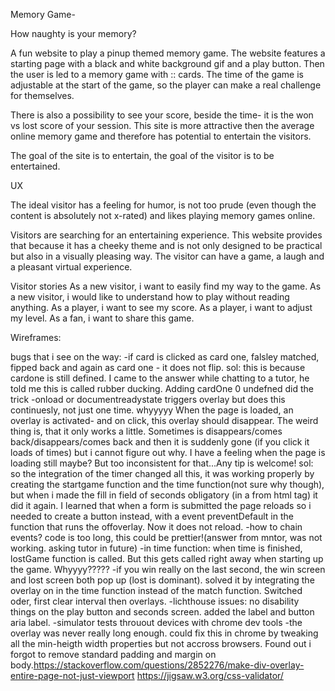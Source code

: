 Memory Game-

How naughty is your memory?

A fun website to play a pinup themed memory game. The website features a starting page with a black and white background gif and a play button. 
Then the user is led to a  memory game with :: cards. The time of the game is adjustable at the start of the game, so the player can make a real challenge for themselves. 

There is also a possibility to see your score, beside the time- it is the won vs lost score of your session. 
This site is more attractive then the average online memory game and therefore has potential to entertain the visitors.

The goal of the site is to entertain, the goal of the visitor is to be entertained. 

UX

The ideal visitor has a feeling for humor, is not too prude (even though the content is absolutely not x-rated)
and likes playing memory games online. 

Visitors are searching for an entertaining experience.
This website provides that because it has a cheeky theme and is not only designed to be practical but also 
in a visually pleasing way. The visitor can have a game, a laugh and a pleasant virtual experience. 

Visitor stories
As a new visitor, i want to easily find my way to the game.
As a new visitor, i would like to understand how to play without reading anything.
As a player, i want to see my score.
As a player, i want to adjust my level.
As a fan, i want to share this game.

Wireframes: 


bugs that i see on the way: 
-if card is clicked as card one, falsley matched, fipped back and again as card one - it does not flip. sol: this is because cardone is still defined. I came to the answer while chatting to a tutor, he told me this is called rubber ducking. Adding cardOne 0 undefned did the trick
-onload or documentreadystate triggers overlay but does this continuesly, not just one time. whyyyyy
When the page is loaded, an overlay is activated- and on click, this overlay should disappear. The weird thing is, that it only works a little. Sometimes is disappears/comes back/disappears/comes back and then it is suddenly gone (if you click it loads of times) but i cannot figure out why. I have a feeling when the page is loading still maybe? But too inconsistent for that...Any tip is welcome! 
sol: so the integration of the timer changed all this, it was working properly by creating the startgame function and the time function(not sure why though), but when i made the fill in field of seconds obligatory (in a from html tag) it did it again. I learned that when a form is submitted the page reloads so i needed to create a button instead, with a event preventDefault in the function that runs the offoverlay. Now it does not reload. 
-how to chain events? code is too long, this could be prettier!(answer from mntor, was not working. asking tutor in future)
-in time function: when time is finished, lostGame function is called. But this gets called right away when starting up the game. Whyyyy?????
-if you win really on the last second, the win screen and lost screen both pop up (lost is dominant). solved it by integrating the overlay on in the time function instead of the match function. Switched oder, first clear interval then overlays. 
-lichthouse issues: no disability things on the play button and seconds screen. added the label and button aria label. 
-simulator tests throuout devices with chrome dev tools
-the overlay was never really long enough. could fix this in chrome by tweaking all the min-heigth width properties but not accross browsers. Found out i forgot to remove standard padding and margin on body.https://stackoverflow.com/questions/2852276/make-div-overlay-entire-page-not-just-viewport
https://jigsaw.w3.org/css-validator/